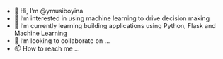 - 👋 Hi, I’m @ymusiboyina
- 👀 I’m interested in using machine learning to drive decision making
- 🌱 I’m currently learning building applications using Python, Flask and Machine Learning
- 💞️ I’m looking to collaborate on ...
- 📫 How to reach me ...

<!---
ymusiboyina/ymusiboyina is a ✨ special ✨ repository because its `README.md` (this file) appears on your GitHub profile.
You can click the Preview link to take a look at your changes.
--->

